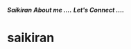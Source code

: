 
                        

***Saikiran***
***About me ....***
***Let's Connect ....***
<h1>saikiran</h1>

